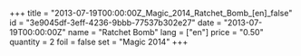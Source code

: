 +++
title = "2013-07-19T00:00:00Z_Magic_2014_Ratchet_Bomb_[en]_false"
id = "3e9045df-3eff-4236-9bbb-77537b302e27"
date = "2013-07-19T00:00:00Z"
name = "Ratchet Bomb"
lang = ["en"]
price = "0.50"
quantity = 2
foil = false
set = "Magic 2014"
+++
